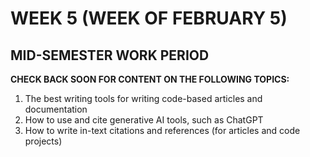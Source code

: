 # WEEK 5 (WEEK OF FEBRUARY 5)
## MID-SEMESTER WORK PERIOD

**CHECK BACK SOON FOR CONTENT ON THE FOLLOWING TOPICS:**
1. The best writing tools for writing code-based articles and documentation
2. How to use and cite generative AI tools, such as ChatGPT
3. How to write in-text citations and references (for articles and code projects)





